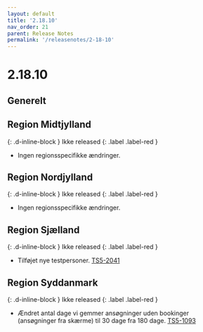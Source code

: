 ```yaml
---
layout: default
title: '2.18.10'
nav_order: 21
parent: Release Notes
permalink: '/releasenotes/2-18-10'
---
```


# 2.18.10

## Generelt

## Region Midtjylland
{: .d-inline-block }
Ikke released
{: .label .label-red }
- Ingen regionsspecifikke ændringer.
  
## Region Nordjylland
{: .d-inline-block }
Ikke released
{: .label .label-red }
- Ingen regionsspecifikke ændringer.

## Region Sjælland
{: .d-inline-block }
Ikke released
{: .label .label-red }
- Tilføjet nye testpersoner. [TS5-2041](https://sd.trifork.com/browse/TS5-2041)
  
## Region Syddanmark
{: .d-inline-block }
Ikke released
{: .label .label-red }
- Ændret antal dage vi gemmer ansøgninger uden bookinger (ansøgninger fra skærme) til 30 dage fra 180 dage. [TS5-1093](https://jira.trifork.com/browse/TU-1093)
